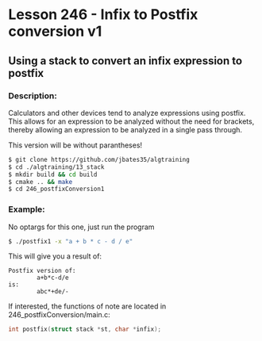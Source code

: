 # Lesson 246 - Infix to Postfix conversion v1
## Using a stack to convert an infix expression to postfix
### Description:
Calculators and other devices tend to analyze expressions using postfix. This allows for an expression to be analyzed without the need for brackets, thereby allowing an expression to be analyzed in a single pass through. 

This version will be without parantheses!
```bash
$ git clone https://github.com/jbates35/algtraining
$ cd ./algtraining/13_stack
$ mkdir build && cd build
$ cmake .. && make
$ cd 246_postfixConversion1
```
### Example:
No optargs for this one, just run the program
```bash
$ ./postfix1 -x "a + b * c - d / e"
```
This will give you a result of:
```
Postfix version of:
        a+b*c-d/e
is:
        abc*+de/-
```

If interested, the functions of note are located in 246_postfixConversion/main.c:
```c
int postfix(struct stack *st, char *infix);
```